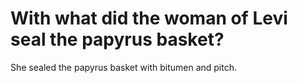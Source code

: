 # With what did the woman of Levi seal the papyrus basket?

She sealed the papyrus basket with bitumen and pitch.
